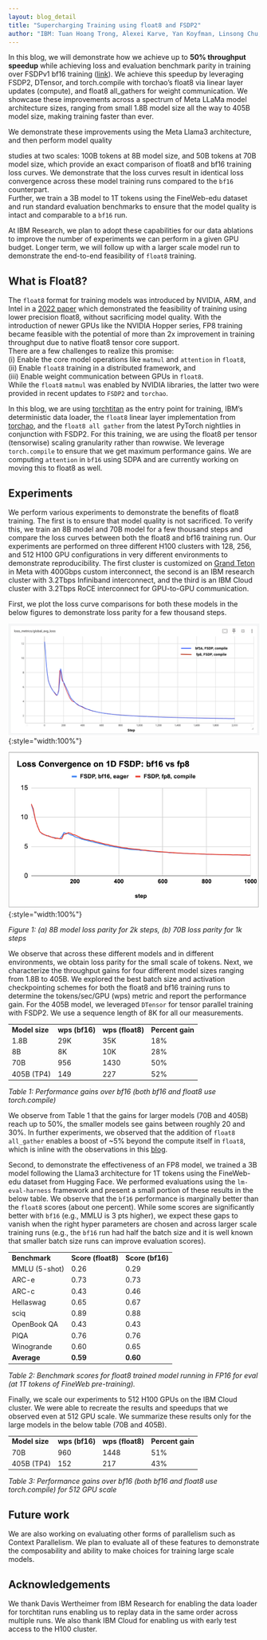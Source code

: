 ```yaml
---
layout: blog_detail
title: "Supercharging Training using float8 and FSDP2"
author: "IBM: Tuan Hoang Trong, Alexei Karve, Yan Koyfman, Linsong Chu, Divya Kumari, Shweta Salaria, Robert Walkup, Praneet Adusumilli, Nirmit Desai, Raghu Ganti, Seetharami Seelam, Meta: Less Wright, Wei Feng, Vasiliy Kuznetsov, Driss Guesseous"
---
```


In this blog, we will demonstrate how we achieve up to **50% throughput speedup** while achieving loss and evaluation benchmark parity in training over FSDPv1 bf16 training ([link](https://pytorch.org/blog/maximizing-training-throughput/)). We achieve this speedup by leveraging FSDP2, DTensor, and torch.compile with torchao’s float8 via linear layer updates (compute), and float8 all_gathers for weight communication. We showcase these improvements across a spectrum of Meta LLaMa model architecture sizes, ranging from small 1.8B model size all the way to 405B model size, making training faster than ever.

We demonstrate these improvements using the Meta Llama3 architecture, and then perform model quality 

studies at two scales: 100B tokens at 8B model size, and 50B tokens at 70B model size, which provide an exact comparison of float8 and bf16 training loss curves. We demonstrate that the loss curves result in identical loss convergence across these model training runs compared to the `bf16` counterpart.  \
Further, we train a 3B model to 1T tokens using the FineWeb-edu dataset and run standard evaluation benchmarks to ensure that the model quality is intact and comparable to a `bf16` run.

At IBM Research, we plan to adopt these capabilities for our data ablations to improve the number of experiments we can perform in a given GPU budget. Longer term, we will follow up with a larger scale model run to demonstrate the end-to-end feasibility of `float8` training.


## What is Float8?  

The `float8` format for training models was introduced by NVIDIA, ARM, and Intel in a [2022 paper](https://arxiv.org/abs/2209.05433) which demonstrated the feasibility of training using lower precision float8, without sacrificing model quality. With the introduction of newer GPUs like the NVIDIA Hopper series, FP8 training became feasible with the potential of more than 2x improvement in training throughput due to native float8 tensor core support.  \
There are a few challenges to realize this promise:  \
(i) Enable the core model operations like `matmul` and `attention` in `float8`,  \
(ii) Enable `float8` training in a distributed framework, and  \
(iii) Enable weight communication between GPUs in `float8`.  \
While the `float8` `matmul` was enabled by NVIDIA libraries, the latter two were provided in recent updates to `FSDP2` and `torchao`.

In this blog, we are using [torchtitan](https://github.com/pytorch/torchtitan) as the entry point for training, IBM’s deterministic data loader, the <code>float8</code> linear layer implementation from [torchao](https://www.google.com/url?q=https://github.com/pytorch/ao/tree/main/torchao/float8&sa=D&source=docs&ust=1730743084184771&usg=AOvVaw21FdkNG452P-nDIO-hIwcW), and the <code>float8 all gather</code> from the latest PyTorch nightlies in conjunction with FSDP2. For this training, we are using the float8  per tensor (tensorwise) scaling granularity rather than rowwise. We leverage <code>torch.compile</code> to ensure that we get maximum performance gains. We are computing <code>attention</code> in <code>bf16</code> using SDPA and are currently working on moving this to float8 as well.


## Experiments

We perform various experiments to demonstrate the benefits of float8 training. The first is to ensure that model quality is not sacrificed. To verify this, we train an 8B model and 70B model for a few thousand steps and compare the loss curves between both the float8 and bf16 training run. Our experiments are performed on three different H100 clusters with 128, 256, and 512 H100 GPU configurations in very different environments to demonstrate reproducibility. The first cluster is customized on [Grand Teton](https://engineering.fb.com/2024/03/12/data-center-engineering/building-metas-genai-infrastructure/) in Meta with 400Gbps custom interconnect, the second is an IBM research cluster with 3.2Tbps Infiniband interconnect, and the third is an IBM Cloud cluster with 3.2Tbps RoCE interconnect for GPU-to-GPU communication. 


First, we plot the loss curve comparisons for both these models in the below figures to demonstrate loss parity for a few thousand steps.


![Figure 1: (a) 8B model loss parity for 2k steps, (b) 70B loss parity for 1k steps](/assets/images/training-using-float8-fsdp2/fg1.png){:style="width:100%"}



![Figure 1: (a) 8B model loss parity for 2k steps, (b) 70B loss parity for 1k steps](/assets/images/training-using-float8-fsdp2/fg2.png){:style="width:100%"}


*Figure 1: (a) 8B model loss parity for 2k steps, (b) 70B loss parity for 1k steps*

We observe that across these different models and in different environments, we obtain loss parity for the small scale of tokens. Next, we characterize the throughput gains for four different model sizes ranging from 1.8B to 405B. We explored the best batch size and activation checkpointing schemes for both the float8 and bf16 training runs to determine the tokens/sec/GPU (wps) metric and report the performance gain. For the 405B model, we leveraged `DTensor` for tensor parallel training with FSDP2. We use a sequence length of 8K for all our measurements.


<table class="table table-bordered">
  <tr>
   <td><strong>Model size</strong>
   </td>
   <td><strong>wps (bf16) </strong>
   </td>
   <td><strong>wps (float8)</strong>
   </td>
   <td><strong>Percent gain</strong>
   </td>
  </tr>
  <tr>
   <td>1.8B
   </td>
   <td>29K
   </td>
   <td>35K
   </td>
   <td>18%
   </td>
  </tr>
  <tr>
   <td>8B
   </td>
   <td>8K
   </td>
   <td>10K
   </td>
   <td>28%
   </td>
  </tr>
  <tr>
   <td>70B
   </td>
   <td>956
   </td>
   <td>1430
   </td>
   <td>50%
   </td>
  </tr>
  <tr>
   <td>405B (TP4)
   </td>
   <td>149
   </td>
   <td>227
   </td>
   <td>52%
   </td>
  </tr>
</table>


*Table 1: Performance gains over bf16 (both bf16 and float8 use torch.compile)*

We observe from Table 1 that the gains for larger models (70B and 405B) reach up to 50%, the smaller models see gains between roughly 20 and 30%. In further experiments, we observed that the addition of `float8` `all_gather` enables a boost of ~5% beyond the compute itself in `float8`, which is inline with the observations in this [blog](https://aws.amazon.com/blogs/machine-learning/efficient-pre-training-of-llama-3-like-model-architectures-using-torchtitan-on-amazon-sagemaker/).

Second, to demonstrate the effectiveness of an FP8 model, we trained a 3B model following the Llama3 architecture for 1T tokens using the FineWeb-edu dataset from Hugging Face. We performed evaluations using the `lm-eval-harness` framework and present a small portion of these results in the below table. We observe that the `bf16` performance is marginally better than the `float8` scores (about one percent). While some scores are significantly better with `bf16` (e.g., MMLU is 3 pts higher), we expect these gaps to vanish when the right hyper parameters are chosen and across larger scale training runs (e.g., the `bf16` run had half the batch size and it is well known that smaller batch size runs can improve evaluation scores).


<table class="table table-bordered">
  <tr>
   <td><strong>Benchmark</strong>
   </td>
   <td><strong>Score (float8)</strong>
   </td>
   <td><strong>Score (bf16)</strong>
   </td>
  </tr>
  <tr>
   <td>MMLU (5-shot)
   </td>
   <td>0.26
   </td>
   <td>0.29
   </td>
  </tr>
  <tr>
   <td>ARC-e
   </td>
   <td>0.73
   </td>
   <td>0.73
   </td>
  </tr>
  <tr>
   <td>ARC-c
   </td>
   <td>0.43
   </td>
   <td>0.46
   </td>
  </tr>
  <tr>
   <td>Hellaswag
   </td>
   <td>0.65
   </td>
   <td>0.67
   </td>
  </tr>
  <tr>
   <td>sciq
   </td>
   <td>0.89
   </td>
   <td>0.88
   </td>
  </tr>
  <tr>
   <td>OpenBook QA
   </td>
   <td>0.43
   </td>
   <td>0.43
   </td>
  </tr>
  <tr>
   <td>PIQA
   </td>
   <td>0.76
   </td>
   <td>0.76
   </td>
  </tr>
  <tr>
   <td>Winogrande
   </td>
   <td>0.60
   </td>
   <td>0.65
   </td>
  </tr>
  <tr>
   <td><strong>Average</strong>
   </td>
   <td><strong>0.59</strong>
   </td>
   <td><strong>0.60</strong>
   </td>
  </tr>
</table>


*Table 2: Benchmark scores for float8 trained model running in FP16 for eval (at 1T tokens of FineWeb pre-training).*

Finally, we scale our experiments to 512 H100 GPUs on the IBM Cloud cluster. We were able to recreate the results and speedups that we observed even at 512 GPU scale. We summarize these results only for the large models in the below table (70B and 405B).


<table class="table table-bordered">
  <tr>
   <td><strong>Model size</strong>
   </td>
   <td><strong>wps (bf16) </strong>
   </td>
   <td><strong>wps (float8)</strong>
   </td>
   <td><strong>Percent gain</strong>
   </td>
  </tr>
  <tr>
   <td>70B
   </td>
   <td>960
   </td>
   <td>1448
   </td>
   <td>51%
   </td>
  </tr>
  <tr>
   <td>405B (TP4)
   </td>
   <td>152
   </td>
   <td>217
   </td>
   <td>43%
   </td>
  </tr>
</table>


*Table 3: Performance gains over bf16 (both bf16 and float8 use torch.compile) for 512 GPU scale*


## Future work

We are also working on evaluating other forms of parallelism such as Context Parallelism. We plan to evaluate all of these features to demonstrate the composability and ability to make choices for training large scale models.


## Acknowledgements

We thank Davis Wertheimer from IBM Research for enabling the data loader for torchtitan runs enabling us to replay data in the same order across multiple runs. We also thank IBM Cloud for enabling us with early test access to the H100 cluster.
